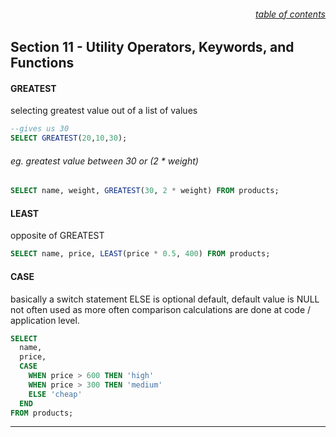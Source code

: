###### <div style="text-align:right">[table of contents](#table-of-contents)</div>

## Section 11 - Utility Operators, Keywords, and Functions

#### GREATEST

selecting greatest value out of a list of values

```SQL
--gives us 30
SELECT GREATEST(20,10,30);
```

###### eg. greatest value between 30 or (2 \* weight)

```SQL
SELECT name, weight, GREATEST(30, 2 * weight) FROM products;
```

#### LEAST

opposite of GREATEST

```SQL
SELECT name, price, LEAST(price * 0.5, 400) FROM products;
```

#### CASE

basically a switch statement
ELSE is optional default, default value is NULL
not often used as more often comparison calculations are done at code / application level.

```SQL
SELECT
  name,
  price,
  CASE
    WHEN price > 600 THEN 'high'
    WHEN price > 300 THEN 'medium'
    ELSE 'cheap'
  END
FROM products;
```

---
